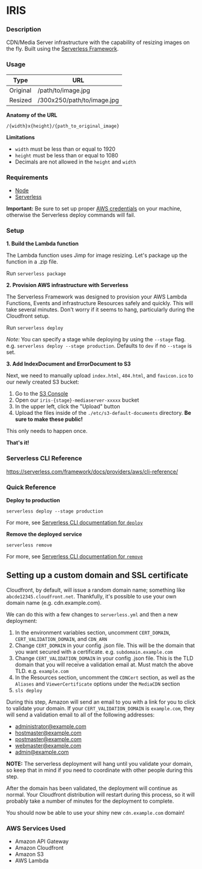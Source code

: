 # IRIS

### Description

CDN/Media Server infrastructure with the capability of resizing images on the fly. Built using the
[Serverless Framework](https://serverless.com/).


### Usage

| Type                 | URL                            |
| -------------------- | ------------------------------ |
| Original             | /path/to/image.jpg             |
| Resized              | /300x250/path/to/image.jpg     |

**Anatomy of the URL**

`/{width}x{height}/{path_to_original_image}`


**Limitations**

- `width` must be less than or equal to 1920
- `height` must be less than or equal to 1080
- Decimals are not allowed in the `height` and `width`


### Requirements

- [Node](https://nodejs.org/en/)
- [Serverless](https://serverless.com/)

**Important:** Be sure to set up proper [AWS credentials](https://serverless.com/framework/docs/providers/aws/guide/credentials/) 
on your machine, otherwise the Serverless deploy commands will fail.


### Setup

**1. Build the Lambda function**

The Lambda function uses Jimp for image resizing. Let's package up the function in a .zip file.

Run `serverless package`

**2. Provision AWS infrastructure with Serverless**

The Serverless Framework was designed to provision your AWS Lambda Functions, Events and infrastructure Resources safely
and quickly. This will take several minutes. Don't worry if it seems to hang, particularly during the Cloudfront setup.

Run `serverless deploy`

*Note:* You can specify a stage while deploying by using the `--stage` flag. e.g. `serverless deploy --stage production`.
Defaults to `dev` if no `--stage` is set.

**3. Add IndexDocument and ErrorDocument to S3**

Next, we need to manually upload `index.html`, `404.html`, and `favicon.ico` to our newly created S3 bucket:

1. Go to the [S3 Console](https://s3.console.aws.amazon.com/s3/home)
1. Open our `iris-{stage}-mediaserver-xxxxx` bucket
1. In the upper left, click the "Upload" button
1. Upload the files inside of the `./etc/s3-default-documents` directory. **Be sure to make these public!**

This only needs to happen once.

**That's it!**


### Serverless CLI Reference

https://serverless.com/framework/docs/providers/aws/cli-reference/


### Quick Reference

**Deploy to production**

`serverless deploy --stage production`

For more, see [Serverless CLI documentation for `deploy`](https://serverless.com/framework/docs/providers/aws/cli-reference/deploy/)

**Remove the deployed service**

`serverless remove`

For more, see [Serverless CLI documentation for `remove`](https://serverless.com/framework/docs/providers/aws/cli-reference/remove/)


## Setting up a custom domain and SSL certificate

Cloudfront, by default, will issue a random domain name; something like `abcde12345.cloudfront.net`. Thankfully, it's 
possible to use your own domain name (e.g. cdn.example.com).

We can do this with a few changes to `serverless.yml` and then a new deployment:
1. In the environment variables section, uncomment `CERT_DOMAIN`, `CERT_VALIDATION_DOMAIN`, and `CDN_ARN`
1. Change `CERT_DOMAIN` in your config .json file. This will be the domain that you want secured with a certificate. e.g. `subdomain.example.com`
1. Change `CERT_VALIDATION_DOMAIN` in your config .json file. This is the TLD domain that you will receive a validation email at. Must match the above TLD. e.g. `example.com`
1. In the Resources section, uncomment the `CDNCert` section, as well as the `Aliases` and `ViewerCertificate` options under the `MediaCDN` section
1. `sls deploy`

During this step, Amazon will send an email to you with a link for you to click to validate your domain. If your 
`CERT_VALIDATION_DOMAIN` is `example.com`, they will send a validation email to all of the following addresses:
- administrator@example.com
- hostmaster@example.com
- postmaster@example.com
- webmaster@example.com
- admin@example.com

**NOTE:** The serverless deployment will hang until you validate your domain, so keep that in mind if you need to
coordinate with other people during this step.

After the domain has been validated, the deployment will continue as normal. Your Cloudfront distribution will restart
during this process, so it will probably take a number of minutes for the deployment to complete.

You should now be able to use your shiny new `cdn.example.com` domain!


### AWS Services Used

- Amazon API Gateway
- Amazon Cloudfront
- Amazon S3
- AWS Lambda 
